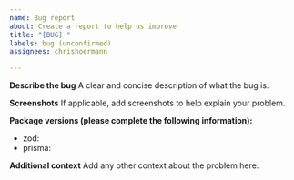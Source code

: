 ```yaml
---
name: Bug report
about: Create a report to help us improve
title: "[BUG] "
labels: bug (unconfirmed)
assignees: chrishoermann

---
```


**Describe the bug**
A clear and concise description of what the bug is.

**Screenshots**
If applicable, add screenshots to help explain your problem.

**Package versions (please complete the following information):**
 - zod:
 - prisma:

**Additional context**
Add any other context about the problem here.
